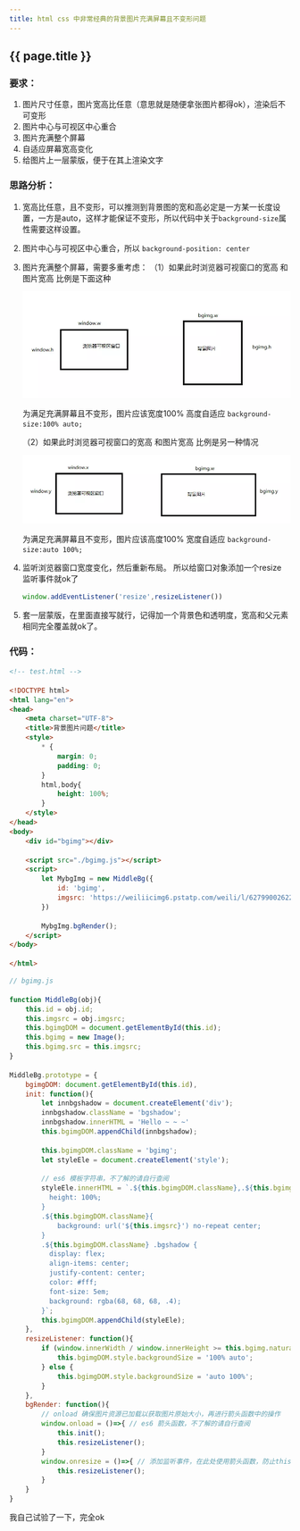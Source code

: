 ```yaml
---
title: html css 中非常经典的背景图片充满屏幕且不变形问题
---
```


## {{ page.title }}

### 要求：
1. 图片尺寸任意，图片宽高比任意（意思就是随便拿张图片都得ok），渲染后不可变形
2. 图片中心与可视区中心重合
3. 图片充满整个屏幕
4. 自适应屏幕宽高变化
5. 给图片上一层蒙版，便于在其上渲染文字

### 思路分析：
1. 宽高比任意，且不变形，可以推测到背景图的宽和高必定是一方某一长度设置，一方是auto，这样才能保证不变形，所以代码中关于```background-size```属性需要这样设置。
2. 图片中心与可视区中心重合，所以 ```background-position: center```
3. 图片充满整个屏幕，需要多重考虑：
    （1）如果此时浏览器可视窗口的宽高 和图片宽高 比例是下面这种

    ![bgimg1.png](https://raw.githubusercontent.com/LilyLaw/LilyLaw.github.io/master/img/bg1.webp)

    为满足充满屏幕且不变形，图片应该宽度100% 高度自适应
    	```background-size:100% auto;```

    （2）如果此时浏览器可视窗口的宽高 和图片宽高 比例是另一种情况

    ![bgimg2.png](https://raw.githubusercontent.com/LilyLaw/LilyLaw.github.io/master/img/bg2.webp)

    为满足充满屏幕且不变形，图片应该高度100% 宽度自适应
    ```background-size:auto 100%;```
4. 监听浏览器窗口宽度变化，然后重新布局。
    所以给窗口对象添加一个resize 监听事件就ok了

    ```javascript
    window.addEventListener('resize',resizeListener())
    ```

5. 套一层蒙版，在里面直接写就行，记得加一个背景色和透明度，宽高和父元素相同完全覆盖就ok了。

### 代码：

``` html
<!-- test.html -->

<!DOCTYPE html>
<html lang="en">
<head>
    <meta charset="UTF-8">
    <title>背景图片问题</title>
    <style>
        * {
            margin: 0;
            padding: 0;
        }
        html,body{
            height: 100%;
        }
    </style>
</head>
<body>
    <div id="bgimg"></div>

    <script src="./bgimg.js"></script>
    <script>
        let MybgImg = new MiddleBg({
            id: 'bgimg',
            imgsrc: 'https://weiliicimg6.pstatp.com/weili/l/627990026226630794.webp'
        })

        MybgImg.bgRender();
    </script>
</body>

</html>
```

```javascript
// bgimg.js

function MiddleBg(obj){
    this.id = obj.id;
    this.imgsrc = obj.imgsrc;
    this.bgimgDOM = document.getElementById(this.id);
    this.bgimg = new Image();
    this.bgimg.src = this.imgsrc;
}

MiddleBg.prototype = {
    bgimgDOM: document.getElementById(this.id),
    init: function(){
        let innbgshadow = document.createElement('div');
        innbgshadow.className = 'bgshadow';
        innbgshadow.innerHTML = 'Hello ~ ~ ~'
        this.bgimgDOM.appendChild(innbgshadow);

        this.bgimgDOM.className = 'bgimg';
        let styleEle = document.createElement('style');

        // es6 模板字符串，不了解的请自行查阅
        styleEle.innerHTML = `.${this.bgimgDOM.className},.${this.bgimgDOM.className} .bgshadow {
          height: 100%;
        }
        .${this.bgimgDOM.className}{
            background: url('${this.imgsrc}') no-repeat center;
        }
        .${this.bgimgDOM.className} .bgshadow {
          display: flex;
          align-items: center;
          justify-content: center;
          color: #fff;
          font-size: 5em;
          background: rgba(68, 68, 68, .4);
        }`;
        this.bgimgDOM.appendChild(styleEle);
    },
    resizeListener: function(){
        if (window.innerWidth / window.innerHeight >= this.bgimg.naturalWidth / this.bgimg.naturalHeight) {
            this.bgimgDOM.style.backgroundSize = '100% auto';
        } else {
            this.bgimgDOM.style.backgroundSize = 'auto 100%';
        }
    },
    bgRender: function(){
        // onload 确保图片资源已加载以获取图片原始大小，再进行箭头函数中的操作
        window.onload = ()=>{ // es6 箭头函数，不了解的请自行查阅
            this.init();
            this.resizeListener();
        }
        window.onresize = ()=>{ // 添加监听事件，在此处使用箭头函数，防止this指向window
            this.resizeListener();
        }
    }
}
```

我自己试验了一下，完全ok